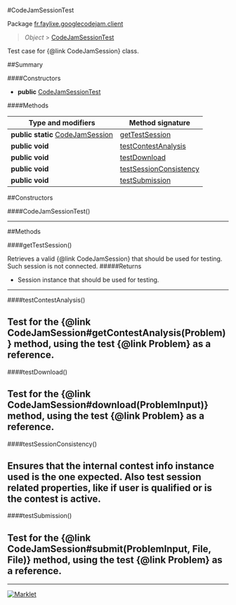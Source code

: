 #CodeJamSessionTest

Package [fr.faylixe.googlecodejam.client](README.md)<br>
> *Object* > [CodeJamSessionTest](CodeJamSessionTest.md)

Test case for {@link CodeJamSession} class.

##Summary

####Constructors

* **public** [CodeJamSessionTest](#codejamsessiontest)

####Methods

Type and modifiers | Method signature
 --- | --- 
**public static** [CodeJamSession](CodeJamSession.md) | [getTestSession](#gettestsession)
**public** **void** | [testContestAnalysis](#testcontestanalysis)
**public** **void** | [testDownload](#testdownload)
**public** **void** | [testSessionConsistency](#testsessionconsistency)
**public** **void** | [testSubmission](#testsubmission)


##Constructors

####CodeJamSessionTest()



---

##Methods

####getTestSession()


Retrieves a valid {@link CodeJamSession}
 that should be used for testing.
 Such session is not connected.
#####Returns


* Session instance that should be used for testing.

---
####testContestAnalysis()


Test for the {@link CodeJamSession#getContestAnalysis(Problem)}
 method, using the test {@link Problem} as a reference.
---
####testDownload()


Test for the {@link CodeJamSession#download(ProblemInput)}
 method, using the test {@link Problem} as a reference.
---
####testSessionConsistency()


Ensures that the internal contest info instance used
 is the one expected. Also test session related properties,
 like if user is qualified or is the contest is active.
---
####testSubmission()


Test for the {@link CodeJamSession#submit(ProblemInput, File, File)}
 method, using the test {@link Problem} as a reference.
---
---
[![Marklet](https://img.shields.io/badge/Generated%20by-Marklet-green.svg)](https://github.com/Faylixe/marklet)